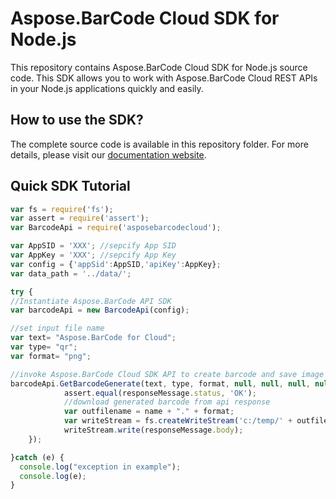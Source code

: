 # Aspose.BarCode Cloud SDK for Node.js

This repository contains Aspose.BarCode Cloud SDK for Node.js source code. This SDK allows you to work with Aspose.BarCode Cloud REST APIs in your Node.js applications quickly and easily. 

## How to use the SDK?

The complete source code is available in this repository folder. For more details, please visit our [documentation website](http://www.aspose.com/docs/display/barcodecloud/How+to+Setup+Aspose.BarCode+Cloud+SDK+for+Node.js).

## Quick SDK Tutorial
```javascript
var fs = require('fs');
var assert = require('assert');
var BarcodeApi = require('asposebarcodecloud');

var AppSID = 'XXX'; //sepcify App SID
var AppKey = 'XXX'; //sepcify App Key
var config = {'appSid':AppSID,'apiKey':AppKey};
var data_path = '../data/';

try {
//Instantiate Aspose.BarCode API SDK
var barcodeApi = new BarcodeApi(config);

//set input file name
var text= "Aspose.BarCode for Cloud";
var type= "qr";
var format= "png";

//invoke Aspose.BarCode Cloud SDK API to create barcode and save image to a stream  
barcodeApi.GetBarcodeGenerate(text, type, format, null, null, null, null, null, function(responseMessage) {
			assert.equal(responseMessage.status, 'OK');
			//download generated barcode from api response
			var outfilename = name + "." + format;
			var writeStream = fs.createWriteStream('c:/temp/' + outfilename);
			writeStream.write(responseMessage.body);
	});

}catch (e) {
  console.log("exception in example");
  console.log(e);
}
```
